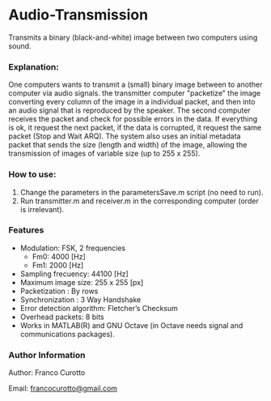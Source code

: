 # Audio-Transmission
Transmits a binary (black-and-white) image between two computers using sound.

### Explanation:
One computers wants to transmit a (small) binary image between to another
computer via audio signals. the transmitter computer "packetize" the image 
converting every column of the image in a individual packet, and then into an 
audio signal that is reproduced by the speaker. The second computer receives the
packet and check for possible errors in the data. If everything is ok, it 
request the next packet, if the data is corrupted, it request the same packet
(Stop and Wait ARQ). The system also uses an initial metadata packet that sends
the size (length and width) of the image, allowing the transmission of images of
variable size (up to 255 x 255).  

### How to use:
1. Change the parameters in the parametersSave.m script (no need to run).
2. Run transmitter.m and receiver.m in the corresponding computer (order is 
irrelevant). 

### Features
- Modulation: FSK, 2 frequencies
  * Fm0: 4000 [Hz]
  * Fm1: 2000 [Hz]
- Sampling frecuency: 44100 [Hz]
- Maximum image size: 255 x 255 [px]
- Packetization : By rows
- Synchronization : 3 Way Handshake
- Error detection algorithm: Fletcher’s Checksum
- Overhead packets: 8 bits
- Works in MATLAB(R) and GNU Octave (in Octave needs signal and communications packages).

### Author Information
Author: Franco Curotto

Email: francocurotto@gmail.com
